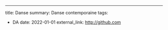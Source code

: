 ---
title: Danse
summary: Danse contemporaine
tags:
  - DA
date: 2022-01-01
external_link: http://github.com

